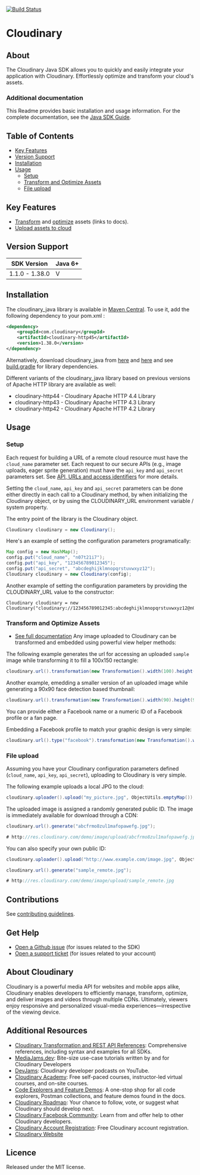 [![Build Status](https://travis-ci.org/cloudinary/cloudinary_java.svg?branch=master)](https://travis-ci.org/cloudinary/cloudinary_java)

Cloudinary
==========

## About
The Cloudinary Java SDK allows you to quickly and easily integrate your application with Cloudinary.
Effortlessly optimize and transform your cloud's assets.

### Additional documentation
This Readme provides basic installation and usage information.
For the complete documentation, see the [Java SDK Guide](https://cloudinary.com/documentation/java_integration).

## Table of Contents
- [Key Features](#key-features)
- [Version Support](#Version-Support)
- [Installation](#installation)
- [Usage](#usage)
    - [Setup](#Setup)
    - [Transform and Optimize Assets](#Transform-and-Optimize-Assets)
    - [File upload](#File-upload)

## Key Features
- [Transform](https://cloudinary.com/documentation/java_video_manipulation) and [optimize](https://cloudinary.com/documentation/java_image_manipulation#image_optimizations) assets (links to docs).
- [Upload assets to cloud](https://cloudinary.com/documentation/java_image_and_video_upload)

## Version Support
| SDK Version    | Java 6+ |
|----------------|---------|
| 1.1.0 - 1.38.0 | V       |

## Installation
The cloudinary_java library is available in [Maven Central](https://mvnrepository.com/artifact/com.cloudinary/cloudinary-core). To use it, add the following dependency to your pom.xml :

```xml
<dependency>
    <groupId>com.cloudinary</groupId>
    <artifactId>cloudinary-http45</artifactId>
    <version>1.38.0</version>
</dependency>
```

Alternatively, download cloudinary_java from [here](https://repo1.maven.org/maven2/com/cloudinary/cloudinary-core/1.38.0/cloudinary-core-1.38.0.jar) and [here](https://repo1.maven.org/maven2/com/cloudinary/cloudinary-http45/1.38.0/cloudinary-http45-1.38.0.jar)
and see [build.gradle](https://github.com/cloudinary/cloudinary_java/blob/master/cloudinary-http45/build.gradle) for library dependencies.

Different variants of the cloudinary_java library based on previous versions of Apache HTTP library are available as well:
* cloudinary-http44 - Cloudinary Apache HTTP 4.4 Library
* cloudinary-http43 - Cloudinary Apache HTTP 4.3 Library
* cloudinary-http42 - Cloudinary Apache HTTP 4.2 Library

## Usage
### Setup

Each request for building a URL of a remote cloud resource must have the `cloud_name` parameter set.
Each request to our secure APIs (e.g., image uploads, eager sprite generation) must have the `api_key` and `api_secret` parameters set.
See [API, URLs and access identifiers](https://cloudinary.com/documentation/solution_overview#account_and_api_setup) for more details.

Setting the `cloud_name`, `api_key` and `api_secret` parameters can be done either directly in each call to a Cloudinary method,
by when initializing the Cloudinary object, or by using the CLOUDINARY_URL environment variable / system property.

The entry point of the library is the Cloudinary object.
```java
Cloudinary cloudinary = new Cloudinary();
```

Here's an example of setting the configuration parameters programatically:

```java
Map config = new HashMap();
config.put("cloud_name", "n07t21i7");
config.put("api_key", "123456789012345");
config.put("api_secret", "abcdeghijklmnopqrstuvwxyz12");
Cloudinary cloudinary = new Cloudinary(config);
```

Another example of setting the configuration parameters by providing the CLOUDINARY_URL value to the constructor:

    Cloudinary cloudinary = new Cloudinary("cloudinary://123456789012345:abcdeghijklmnopqrstuvwxyz12@n07t21i7");

### Transform and Optimize Assets
- [See full documentation](https://cloudinary.com/documentation/java_image_manipulation)
Any image uploaded to Cloudinary can be transformed and embedded using powerful view helper methods:

The following example generates the url for accessing an uploaded `sample` image while transforming it to fill a 100x150 rectangle:

```java
cloudinary.url().transformation(new Transformation().width(100).height(150).crop("fill")).generate("sample.jpg");
```

Another example, emedding a smaller version of an uploaded image while generating a 90x90 face detection based thumbnail:

```java
cloudinary.url().transformation(new Transformation().width(90).height(90).crop("thumb").gravity("face")).generate("woman.jpg");
```

You can provide either a Facebook name or a numeric ID of a Facebook profile or a fan page.

Embedding a Facebook profile to match your graphic design is very simple:

```java
cloudinary.url().type("facebook").transformation(new Transformation().width(130).height(130).crop("fill").gravity("north_west")).generate("billclinton.jpg");
```

### File upload
Assuming you have your Cloudinary configuration parameters defined (`cloud_name`, `api_key`, `api_secret`), uploading to Cloudinary is very simple.

The following example uploads a local JPG to the cloud:

```java
cloudinary.uploader().upload("my_picture.jpg", ObjectUtils.emptyMap());
```

The uploaded image is assigned a randomly generated public ID. The image is immediately available for download through a CDN:

```java
cloudinary.url().generate("abcfrmo8zul1mafopawefg.jpg");

# http://res.cloudinary.com/demo/image/upload/abcfrmo8zul1mafopawefg.jpg
```

You can also specify your own public ID:

```java
cloudinary.uploader().upload("http://www.example.com/image.jpg", ObjectUtils.asMap("public_id", "sample_remote"));

cloudinary.url().generate("sample_remote.jpg");

# http://res.cloudinary.com/demo/image/upload/sample_remote.jpg
```

## Contributions
See [contributing guidelines](/CONTRIBUTING.md).

## Get Help
- [Open a Github issue](https://github.com/CloudinaryLtd/cloudinary_java/issues) (for issues related to the SDK)
- [Open a support ticket](https://cloudinary.com/contact) (for issues related to your account)

## About Cloudinary
Cloudinary is a powerful media API for websites and mobile apps alike, Cloudinary enables developers to efficiently manage, transform, optimize, and deliver images and videos through multiple CDNs. Ultimately, viewers enjoy responsive and personalized visual-media experiences—irrespective of the viewing device.

## Additional Resources
- [Cloudinary Transformation and REST API References](https://cloudinary.com/documentation/cloudinary_references): Comprehensive references, including syntax and examples for all SDKs.
- [MediaJams.dev](https://mediajams.dev/): Bite-size use-case tutorials written by and for Cloudinary Developers
- [DevJams](https://www.youtube.com/playlist?list=PL8dVGjLA2oMr09amgERARsZyrOz_sPvqw): Cloudinary developer podcasts on YouTube.
- [Cloudinary Academy](https://training.cloudinary.com/): Free self-paced courses, instructor-led virtual courses, and on-site courses.
- [Code Explorers and Feature Demos](https://cloudinary.com/documentation/code_explorers_demos_index): A one-stop shop for all code explorers, Postman collections, and feature demos found in the docs.
- [Cloudinary Roadmap](https://cloudinary.com/roadmap): Your chance to follow, vote, or suggest what Cloudinary should develop next.
- [Cloudinary Facebook Community](https://www.facebook.com/groups/CloudinaryCommunity): Learn from and offer help to other Cloudinary developers.
- [Cloudinary Account Registration](https://cloudinary.com/users/register/free): Free Cloudinary account registration.
- [Cloudinary Website](https://cloudinary.com)

## Licence
Released under the MIT license.
